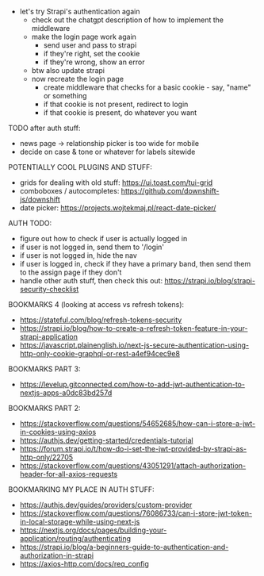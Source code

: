 - let's try Strapi's authentication again
    + check out the chatgpt description of how to implement the middleware
    + make the login page work again
        + send user and pass to strapi
        + if they're right, set the cookie
        + if they're wrong, show an error
    + btw also update strapi
    - now recreate the login page
        - create middleware that checks for a basic cookie - say, "name" or something
        - if that cookie is not present, redirect to login
        - if that cookie is present, do whatever you want








TODO after auth stuff:
- news page -> relationship picker is too wide for mobile
- decide on case & tone or whatever for labels sitewide


POTENTIALLY COOL PLUGINS AND STUFF:
- grids for dealing with old stuff: https://ui.toast.com/tui-grid
- comboboxes / autocompletes: https://github.com/downshift-js/downshift
- date picker: https://projects.wojtekmaj.pl/react-date-picker/

















AUTH TODO:

<!-- - successful form submission moves user to '/' -->
<!-- - unsuccessful form submission shows error message -->
- figure out how to check if user is actually logged in
- if user is not logged in, send them to '/login'
- if user is not logged in, hide the nav
- if user is logged in, check if they have a primary band, then send them to the assign page if they don't
- handle other auth stuff, then check this out: https://strapi.io/blog/strapi-security-checklist


BOOKMARKS 4 (looking at access vs refresh tokens):
- https://stateful.com/blog/refresh-tokens-security
- https://strapi.io/blog/how-to-create-a-refresh-token-feature-in-your-strapi-application
- https://javascript.plainenglish.io/next-js-secure-authentication-using-http-only-cookie-graphql-or-rest-a4ef94cec9e8

BOOKMARKS PART 3:
- https://levelup.gitconnected.com/how-to-add-jwt-authentication-to-nextjs-apps-a0dc83bd257d

BOOKMARKS PART 2:
- https://stackoverflow.com/questions/54652685/how-can-i-store-a-jwt-in-cookies-using-axios
- https://authjs.dev/getting-started/credentials-tutorial
- https://forum.strapi.io/t/how-do-i-set-the-jwt-provided-by-strapi-as-http-only/22705
- https://stackoverflow.com/questions/43051291/attach-authorization-header-for-all-axios-requests

BOOKMARKING MY PLACE IN AUTH STUFF:
- https://authjs.dev/guides/providers/custom-provider
- https://stackoverflow.com/questions/76086733/can-i-store-jwt-token-in-local-storage-while-using-next-js
- https://nextjs.org/docs/pages/building-your-application/routing/authenticating
- https://strapi.io/blog/a-beginners-guide-to-authentication-and-authorization-in-strapi
- https://axios-http.com/docs/req_config